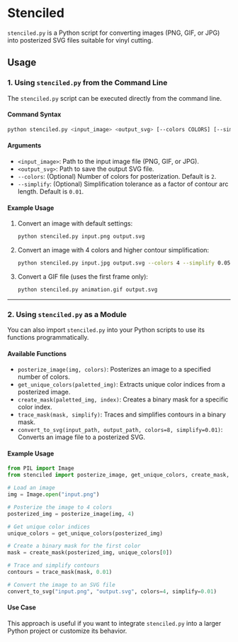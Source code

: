 # Stenciled

`stenciled.py` is a Python script for converting images (PNG, GIF, or JPG) into posterized SVG files suitable for vinyl cutting.

## Usage

### 1. Using `stenciled.py` from the Command Line

The `stenciled.py` script can be executed directly from the command line.

#### Command Syntax

```bash
python stenciled.py <input_image> <output_svg> [--colors COLORS] [--simplify SIMPLIFY]
```

#### Arguments

- `<input_image>`: Path to the input image file (PNG, GIF, or JPG).
- `<output_svg>`: Path to save the output SVG file.
- `--colors`: (Optional) Number of colors for posterization. Default is `2`.
- `--simplify`: (Optional) Simplification tolerance as a factor of contour arc length. Default is `0.01`.

#### Example Usage

1. Convert an image with default settings:

   ```bash
   python stenciled.py input.png output.svg
   ```

2. Convert an image with 4 colors and higher contour simplification:

   ```bash
   python stenciled.py input.jpg output.svg --colors 4 --simplify 0.05
   ```

3. Convert a GIF file (uses the first frame only):
   ```bash
   python stenciled.py animation.gif output.svg
   ```

---

### 2. Using `stenciled.py` as a Module

You can also import `stenciled.py` into your Python scripts to use its functions programmatically.

#### Available Functions

- `posterize_image(img, colors)`: Posterizes an image to a specified number of colors.
- `get_unique_colors(paletted_img)`: Extracts unique color indices from a posterized image.
- `create_mask(paletted_img, index)`: Creates a binary mask for a specific color index.
- `trace_mask(mask, simplify)`: Traces and simplifies contours in a binary mask.
- `convert_to_svg(input_path, output_path, colors=8, simplify=0.01)`: Converts an image file to a posterized SVG.

#### Example Usage

```python
from PIL import Image
from stenciled import posterize_image, get_unique_colors, create_mask, trace_mask, convert_to_svg

# Load an image
img = Image.open("input.png")

# Posterize the image to 4 colors
posterized_img = posterize_image(img, 4)

# Get unique color indices
unique_colors = get_unique_colors(posterized_img)

# Create a binary mask for the first color
mask = create_mask(posterized_img, unique_colors[0])

# Trace and simplify contours
contours = trace_mask(mask, 0.01)

# Convert the image to an SVG file
convert_to_svg("input.png", "output.svg", colors=4, simplify=0.01)
```

#### Use Case

This approach is useful if you want to integrate `stenciled.py` into a larger Python project or customize its behavior.
